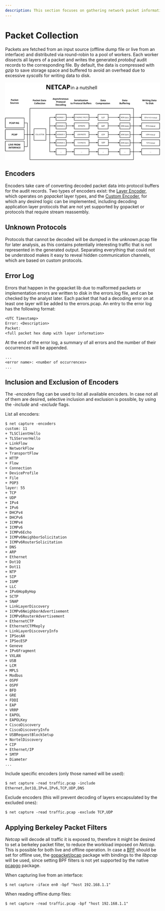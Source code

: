 ```yaml
---
description: This section focuses on gathering network packet information with netcap
---
```


# Packet Collection

Packets are fetched from an input source \(offline dump file or live from an interface\) and distributed via round-robin to a pool of workers. Each worker dissects all layers of a packet and writes the generated _protobuf_ audit records to the corresponding file. By default, the data is compressed with _gzip_ to save storage space and buffered to avoid an overhead due to excessive _syscalls_ for writing data to disk.

![Packet collection process](.gitbook/assets/netcap%20%282%29.svg)

## Encoders

Encoders take care of converting decoded packet data into protocol buffers for the audit records. Two types of encoders exist: the [Layer Encoder](https://github.com/dreadl0ck/netcap/blob/master/encoder/layerEncoder.go), which operates on _gopacket_ layer types, and the [Custom Encoder](https://github.com/dreadl0ck/netcap/blob/master/encoder/customEncoder.go), for which any desired logic can be implemented, including decoding application layer protocols that are not yet supported by gopacket or protocols that require stream reassembly.

## Unknown Protocols

Protocols that cannot be decoded will be dumped in the unknown.pcap file for later analysis, as this contains potentially interesting traffic that is not represented in the generated output. Separating everything that could not be understood makes it easy to reveal hidden communication channels, which are based on custom protocols.

## Error Log

Errors that happen in the gopacket lib due to malformed packets or implementation errors are written to disk in the errors.log file, and can be checked by the analyst later. Each packet that had a decoding error on at least one layer will be added to the errors.pcap. An entry to the error log has the following format:

```text
<UTC Timestamp>
Error: <Description>
Packet:
<full packet hex dump with layer information>
```

At the end of the error log, a summary of all errors and the number of their occurrences will be appended.

```text
...
<error name>: <number of occurrences>
...
```

## Inclusion and Exclusion of Encoders

The _-encoders_ flag can be used to list all available encoders. In case not all of them are desired, selective inclusion and exclusion is possible, by using the _-include_ and _-exclude_ flags.

List all encoders:

```text
$ net capture -encoders
custom: 11
+ TLSClientHello
+ TLSServerHello
+ LinkFlow
+ NetworkFlow
+ TransportFlow
+ HTTP
+ Flow
+ Connection
+ DeviceProfile
+ File
+ POP3
layer: 55
+ TCP
+ UDP
+ IPv4
+ IPv6
+ DHCPv4
+ DHCPv6
+ ICMPv4
+ ICMPv6
+ ICMPv6Echo
+ ICMPv6NeighborSolicitation
+ ICMPv6RouterSolicitation
+ DNS
+ ARP
+ Ethernet
+ Dot1Q
+ Dot11
+ NTP
+ SIP
+ IGMP
+ LLC
+ IPv6HopByHop
+ SCTP
+ SNAP
+ LinkLayerDiscovery
+ ICMPv6NeighborAdvertisement
+ ICMPv6RouterAdvertisement
+ EthernetCTP
+ EthernetCTPReply
+ LinkLayerDiscoveryInfo
+ IPSecAH
+ IPSecESP
+ Geneve
+ IPv6Fragment
+ VXLAN
+ USB
+ LCM
+ MPLS
+ Modbus
+ OSPF
+ OSPF
+ BFD
+ GRE
+ FDDI
+ EAP
+ VRRP
+ EAPOL
+ EAPOLKey
+ CiscoDiscovery
+ CiscoDiscoveryInfo
+ USBRequestBlockSetup
+ NortelDiscovery
+ CIP
+ Ethernet/IP
+ SMTP
+ Diameter
...
```

Include specific encoders \(only those named will be used\):

```text
$ net capture -read traffic.pcap -include Ethernet,Dot1Q,IPv4,IPv6,TCP,UDP,DNS
```

Exclude encoders \(this will prevent decoding of layers encapsulated by the excluded ones\):

```text
$ net capture -read traffic.pcap -exclude TCP,UDP
```

## Applying Berkeley Packet Filters

_Netcap_ will decode all traffic it is exposed to, therefore it might be desired to set a berkeley packet filter, to reduce the workload imposed on _Netcap_. This is possible for both live and offline operation. In case a [BPF](https://www.kernel.org/doc/Documentation/networking/filter.txt) should be set for offline use, the [gopacket/pcap](https://godoc.org/github.com/google/gopacket/pcap) package with bindings to the _libpcap_ will be used, since setting BPF filters is not yet supported by the native [pcapgo](https://godoc.org/github.com/google/gopacket/pcapgo) package.

When capturing live from an interface:

```text
$ net capture -iface en0 -bpf "host 192.168.1.1"
```

When reading offline dump files:

```text
$ net capture -read traffic.pcap -bpf "host 192.168.1.1"
```

